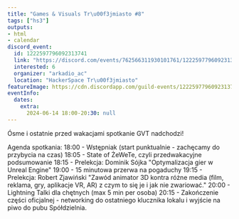 ```yaml
---
title: "Games & Visuals Tr\u00f3jmiasto #8"
tags: ["hs3"]
outputs:
- html
- calendar
discord_event:
  id: 1222597796092313741
  link: "https://discord.com/events/762566311930101761/1222597796092313741"
  interested: 6
  organizer: "arkadio_ac"
  location: "HackerSpace Tr\u00f3jmiasto"
featureImage: https://cdn.discordapp.com/guild-events/1222597796092313741/af3600cbdc43db43f6a53cf90eb21f13.png?size=1024
eventInfo:
  dates:
    extra:
      2024-06-14 18:00-20:30: null
---
```

Ósme i ostatnie przed wakacjami spotkanie GVT nadchodzi!

Agenda spotkania:
18:00 - Wstępniak (start punktualnie - zachęcamy do przybycia na czas)
18:05 - State of ŻeWeTe, czyli przedwakacyjne podsumowanie
18:15 - Prelekcja: Dominik Sójka "Optymalizacja gier w Unreal Engine"
19:00 - 15 minutowa przerwa na pogaduchy
19:15 - Prelekcja: Robert Zjawiński "Zawód animator 3D kontra różne media (film, reklama, gry, aplikacje VR, AR) z czym to się je i jak nie zwariować."
20:00 - Lightning Talki dla chętnych (max 5 min per osoba)
20:15 - Zakończenie części oficjalnej - networking do ostatniego klucznika lokalu i wyjście na piwo do pubu Spółdzielnia.
